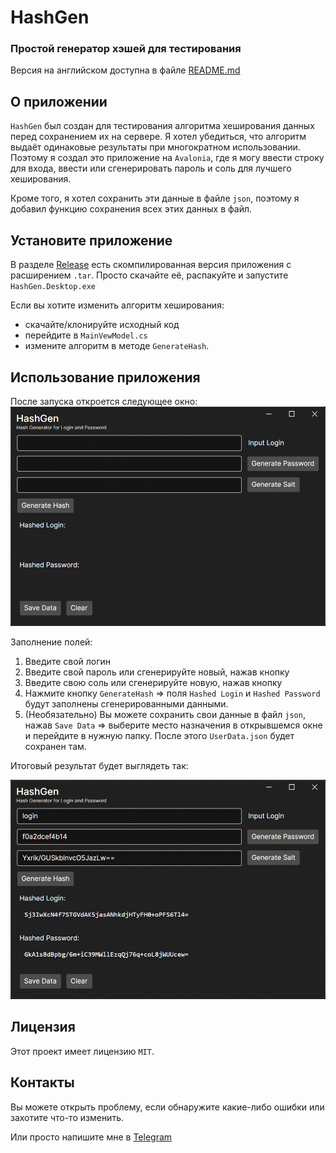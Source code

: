 # HashGen

### Простой генератор хэшей для тестирования

Версия на английском доступна в файле [README.md](README.md)

## О приложении

`HashGen` был создан для тестирования алгоритма хеширования данных перед сохранением их на сервере. Я хотел убедиться, что алгоритм выдаёт одинаковые результаты при многократном использовании.
Поэтому я создал это приложение на `Avalonia`, где я могу ввести строку для входа, ввести или сгенерировать пароль и соль для лучшего хеширования.

Кроме того, я хотел сохранить эти данные в файле `json`, поэтому я добавил функцию сохранения всех этих данных в файл.

## Установите приложение

В разделе [Release](https://github.com/algmironov/HashGen/releases) есть скомпилированная версия приложения с расширением `.tar`. Просто скачайте её, распакуйте и запустите `HashGen.Desktop.exe` 

Если вы хотите изменить алгоритм хеширования:
- скачайте/клонируйте исходный код
- перейдите в `MainVewModel.cs` 
- измените алгоритм в методе `GenerateHash`.

## Использование приложения

После запуска откроется следующее окно:
![Главное окно](img/empty_window.png)

Заполнение полей:
1) Введите свой логин
2) Введите свой пароль или сгенерируйте новый, нажав кнопку
3) Введите свою соль или сгенерируйте новую, нажав кнопку
4) Нажмите кнопку `GenerateHash` => поля `Hashed Login` и `Hashed Password` будут заполнены сгенерированными данными.
5) (Необязательно) Вы можете сохранить свои данные в файл `json`, нажав `Save Data` => выберите место назначения в открывшемся окне и перейдите в нужную папку. После этого `UserData.json` будет сохранен там.

Итоговый результат будет выглядеть так:

![Результат](img/filled_window.png)
## Лицензия

Этот проект имеет лицензию `MIT`.

## Контакты

Вы можете открыть проблему, если обнаружите какие-либо ошибки или захотите что-то изменить.

Или просто напишите мне в [Telegram](https://t.me/Alexey_G_M)
